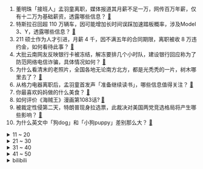 1. 董明珠「接班人」孟羽童离职，媒体报道其月薪不足一万，网传百万年薪，仅有十二万为基础薪资，透露哪些信息？ [:link:](https://www.zhihu.com/question/600534723)
2. 特斯拉召回超 110 万辆车，因可能增加长时间误踩加速踏板概率，涉及Model 3、Y，透露哪些信息？ [:link:](https://www.zhihu.com/question/600577408)
3. 211 硕士作为人才引进，月薪 4 千，因不满五年的合同期限，离职被收 8 万违约金，如何看待此事？ [:link:](https://www.zhihu.com/question/600419079)
4. 大批云南网友反映银行卡被冻结，解冻要排几个小时队，建设银行回应称为了防范网络电信诈骗，具体情况如何？ [:link:](https://www.zhihu.com/question/600378266)
5. 为什么看清末的老照片，全国各地无论南方北方，都是光秃秃的一片，树木哪里去了？ [:link:](https://www.zhihu.com/question/63942060)
6. 从格力电器离职后，孟羽童首发声「准备继续读书」，哪些信息值得关注？ [:link:](https://www.zhihu.com/question/600358066)
7. 你最喜欢妈妈做的什么美食？ [:link:](https://www.zhihu.com/question/562046126)
8. 如何评价《海贼王》漫画第1083话? [:link:](https://www.zhihu.com/question/599857633)
9. 被裁定性侵第二天，特朗普现身拉选票，此裁决对美国两党竞选格局将产生哪些影响？ [:link:](https://www.zhihu.com/question/600370864)
10. 为什么英文中「狗dog」和「小狗puppy」差别那么大？ [:link:](https://www.zhihu.com/question/600172606)
<details>
<summary>11 ~ 20</summary>

11. 马论匹、猪论头、狗论条，为什么都是生活中常见的动物，但计量单位却不同？ [:link:](https://www.zhihu.com/question/599754988)
12. 部分银行通知存款利率下周一即将调整，有银行称至少下调 50 个基点，这意味着什么？或带来哪些影响？ [:link:](https://www.zhihu.com/question/600592835)
13. 如何评价《漫长的季节》中张静初饰演的成年沈墨？ [:link:](https://www.zhihu.com/question/599052121)
14. 电影《肖申克的救赎》中，老布伦获得了自由，为什么还要自杀？ [:link:](https://www.zhihu.com/question/593285390)
15. 中国政府欧亚事务特别代表将赴乌克兰等五国访问，有哪些信息值得关注？ [:link:](https://www.zhihu.com/question/600582306)
16. 辛巴直播致榴莲涨价，市监局回应，你对该事件都有哪些看法？ [:link:](https://www.zhihu.com/question/600353374)
17. 《漫长的季节》中李巧云最后为什么选择了王响而不是吴老师？ [:link:](https://www.zhihu.com/question/600449725)
18. 为什么在河西走廊旅行时，明明感觉此地很荒凉，却能体验到一种「历史的厚重感」？ [:link:](https://www.zhihu.com/question/599400216)
19. 四川一学校要求家长排班到校站岗，当地教育局回应称「并无不当」，怎样看待校方做法？有哪些实际问题要考虑？ [:link:](https://www.zhihu.com/question/600333194)
20. 如何看待稚晖君创业「智元机器人」，其前景如何？ [:link:](https://www.zhihu.com/question/593949406)
</details>
<details>
<summary>21 ~ 30</summary>

21. 年轻人新房必不可少的家电有哪些？ [:link:](https://www.zhihu.com/question/597560669)
22. 宠物也会玩腻自己的玩具吗？如何挑选宠物玩具性价比最高？ [:link:](https://www.zhihu.com/question/594221188)
23. 如何看待极米5月10日的新品发布会？超级混光能否成为第三代投影光源技术？ [:link:](https://www.zhihu.com/question/600187222)
24. 《三体》中黑暗森林法则为什么恐怖？ [:link:](https://www.zhihu.com/question/573150590)
25. 在当前就业环境下，还有哪些行业在逆势招人？这些行业有哪些共通点？最有潜力的是哪个？ [:link:](https://www.zhihu.com/question/599960075)
26. 勇士球员维金斯表示「现在这个阶段每个人都有伤，我现在状态足以竞争总冠军」，该球员竞技状态如何？ [:link:](https://www.zhihu.com/question/600380186)
27. 和男朋友的第一个 520，送他什么礼物好？ [:link:](https://www.zhihu.com/question/599194399)
28. 为什么不把编程纳入高考? [:link:](https://www.zhihu.com/question/599576959)
29. 报道称 G7 或共同限制对华投资，商务部表态「如美国胁迫盟友共同遏华，将坚决反对」，哪些信息值得关注？ [:link:](https://www.zhihu.com/question/600381095)
30. 研究称人造肉对气候影响或是普通牛肉数十倍，具体情况如何？国内已有多家企业融资，如何看待人造肉行业前景？ [:link:](https://www.zhihu.com/question/600428165)
</details>
<details>
<summary>31 ~ 40</summary>

31. 哪个瞬间你发现自己的青春结束了？ [:link:](https://www.zhihu.com/question/598400987)
32. 当下年轻人社交欲望不强，是否只是选择性放弃不重要的社交关系？哪些关系是不能放弃维护的？ [:link:](https://www.zhihu.com/question/600395803)
33. 如何评价NBA2022-2023赛季最佳阵容？ [:link:](https://www.zhihu.com/question/600315799)
34. 你会边上班边听歌吗，对你来说这有哪些好处？ [:link:](https://www.zhihu.com/question/596351476)
35. 为什么都说 13 代酷睿游戏本能打开新的「硬核体验」，它们具体能为游戏玩家与高端创作者带来哪些变化？ [:link:](https://www.zhihu.com/question/600405294)
36. 想要裸辞，为什么身边的人总是劝我「骑驴找马」？ [:link:](https://www.zhihu.com/question/593528181)
37. 为什么《崩坏:星穹铁道》背景中星途有17个，角色却只有七种命途？ [:link:](https://www.zhihu.com/question/598883952)
38. 年轻人断亲、不爱社交，是对情感关系的自动筛选吗？「有限的时间见有意义的人」是不是新的交友观？ [:link:](https://www.zhihu.com/question/600396113)
39. 2023 年，手机领域会有哪些新的发展趋势？ [:link:](https://www.zhihu.com/question/600414665)
40. 传福特中国将裁员超 1300 人，N+3 赔偿，官方回应正打造更加精简、灵活的组织结构，具体情况如何？ [:link:](https://www.zhihu.com/question/600605109)
</details>
<details>
<summary>41 ~ 50</summary>

41. GPT4 对手 Claude 史诗升级，一次提取十万 token，百页资料一分钟总结完，将有哪些影响？ [:link:](https://www.zhihu.com/question/600571085)
42. 中国恒大公告称，公司、附属公司广州凯隆及公司控股股东许家印是执行通知的被执行人，哪些信息值得关注? [:link:](https://www.zhihu.com/question/600670444)
43. 和女友的第一个 520 该送什么？ [:link:](https://www.zhihu.com/question/599194414)
44. 还记得当年高考前一个月，你是怎么过的吗？过来人有哪些建议？ [:link:](https://www.zhihu.com/question/599969162)
45. 《漫长的季节》被网友批爹味重，看过这部剧的你体感如何？ [:link:](https://www.zhihu.com/question/599932706)
46. 哪一款自动猫砂盆好用？ [:link:](https://www.zhihu.com/question/411282772)
47. 自由意志的决策是确定性决策还是随机决策？ [:link:](https://www.zhihu.com/question/599650137)
48. 2023 季中冠军赛 JDG 3:0 击败 GG 晋级胜者组，如何评价这场比赛？ [:link:](https://www.zhihu.com/question/600662245)
49. 对于孩子来说，艺术融入教育的意义是什么？ [:link:](https://www.zhihu.com/question/596747186)
50. 上海北京杭州合肥等多城 4 月二手房交易量大幅回落，受哪些因素影响？「小阳春」熄火了吗？ [:link:](https://www.zhihu.com/question/600525783)
</details><details>
<summary>bilibili</summary>

</details>